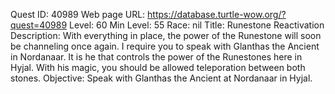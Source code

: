 Quest ID: 40989
Web page URL: https://database.turtle-wow.org/?quest=40989
Level: 60
Min Level: 55
Race: nil
Title: Runestone Reactivation
Description: With everything in place, the power of the Runestone will soon be channeling once again. I require you to speak with Glanthas the Ancient in Nordanaar. It is he that controls the power of the Runestones here in Hyjal. With his magic, you should be allowed teleporation between both stones.
Objective: Speak with Glanthas the Ancient at Nordanaar in Hyjal.

